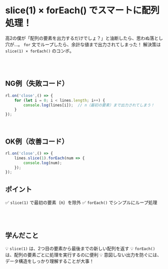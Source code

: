 
# slice(1) × forEach() でスマートに配列処理！


高2の僕が「配列の要素を出力するだけでしょ？」と油断したら、思わぬ落とし穴が…。
`for` 文でループしたら、余計な値まで出力されてしまった！
解決策は `slice(1) × forEach()` のコンボ。

<br><br>

## NG例（失敗コード）
```js
rl.on('close',() => {
    for (let i = 0; i < lines.length; i++) {
        console.log(lines[i]);  // n（最初の要素）まで出力されてしまう！
    }
});
```
<br>

## OK例（改善コード）
```js
rl.on('close',() => {
    lines.slice(1).forEach(num => {
        console.log(num);
    });
});
```


## ポイント
✅ `slice(1)` で最初の要素（n）を除外
✅ `forEach()` でシンプルにループ処理

<br><br>

## 学んだこと
💡 `slice(1)` は、2つ目の要素から最後までの新しい配列を返す
💡 `forEach()` は、配列の要素ごとに処理を実行するのに便利
💡 意図しない出力を防ぐには、データ構造をしっかり理解することが大事！
